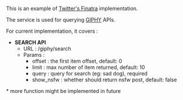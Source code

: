 This is an example of [Twitter's Finatra](https://twitter.github.io/finatra/) implementation.

The service is used for querying [GIPHY](giphy.com) APIs.

For current implementation, it covers :
* **SEARCH API**
    * URL : /giphy/search
    * Params :
        * offset : the first item offset, default: 0
        * limit : max number of item returned, default: 10
        * query : query for search (eg: sad dog), required
        * show_nsfw : whether should return nsfw post, default: false


\* more function might be implemented in future  